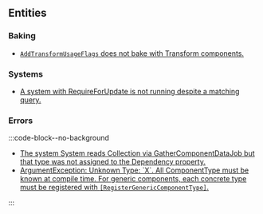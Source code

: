 ## Entities
### Baking
- [`AddTransformUsageFlags` does not bake with Transform components.](Entities/Baking/Static%20Entities.md)

### Systems
- [A system with RequireForUpdate is not running despite a matching query.](Entities/Systems/Not%20Updating.md)

### Errors
:::code-block--no-background
- [The system System reads Collection via GatherComponentDataJob but that type was not assigned to the Dependency property.](Entities/Errors/Dependencies.md)
- [ArgumentException: Unknown Type: \`X\`. All ComponentType must be known at compile time. For generic components, each concrete type must be registered with `[RegisterGenericComponentType]`.](Entities/Errors/Unknown%20Type.md)

:::